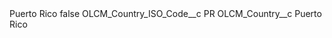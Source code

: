 <?xml version="1.0" encoding="UTF-8"?>
<CustomMetadata xmlns="http://soap.sforce.com/2006/04/metadata" xmlns:xsi="http://www.w3.org/2001/XMLSchema-instance" xmlns:xsd="http://www.w3.org/2001/XMLSchema">
    <label>Puerto Rico</label>
    <protected>false</protected>
    <values>
        <field>OLCM_Country_ISO_Code__c</field>
        <value xsi:type="xsd:string">PR</value>
    </values>
    <values>
        <field>OLCM_Country__c</field>
        <value xsi:type="xsd:string">Puerto Rico</value>
    </values>
</CustomMetadata>
